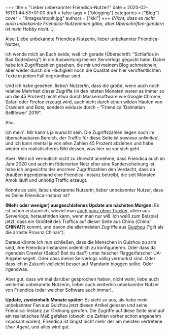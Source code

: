 +++
title = "Lieber unbekannter Friendica-Nutzer!"
date = 2020-02-16T01:44:53+01:00
draft = false
tags = ["blogging"]
categories = ["Blog"]
cover = "/images/stopit.jpg"
authors = ["kkl"]
+++
*(Nicht, dass es nicht auch unbekannte Friendica-Nutzerinnen gäbe, aber Überschriften-gendern ist mein Hobby nicht...)*

Also: Liebe unbekannte Friendica-Nutzerin, lieber unbekannter Friendica-Nutzer,

ich wende mich an Euch beide, weil ich gerade (Überschrift: "Schlaflos in Bad Godesberg") in die Auswertung meiner Serverlogs geguckt habe. Dabei habe ich Zugriffszahlen gesehen, die mir und meinem Blog schmeicheln, aber weder durch die Häufigkeit noch die Qualität der hier veröffentlichten Texte in jedem Fall begründbar sind.

Und ich habe gesehen, liebe/r Nutzer/in, dass die große, wenn auch noch relative Mehrheit dieser Zugriffe (in den letzten Monaten waren es immer so um die 45 Prozent) nicht etwa durch Massensoftware wie Google Chrome, Safari oder Firefox erzeugt wird, auch nicht durch einen wilden Haufen von Crawlern und Bots, sondern exklusiv durch - "Friendica 'Dalmatian Bellflower' 2019".

Aha.

Ich mein': Mir kann's ja wurscht sein. Die Zugriffszahlen liegen noch im überschaubaren Bereich, der Traffic für diese Seite ist sowieso *unlimited*, und ich kann mental ja von allen Zahlen 45 Prozent abziehen und habe wieder ein realistischeres Bild dessen, was hier so vor sich geht.

Aber: Weil ich vermutlich nicht zu Unrecht annehme, dass Friendica auch im Jahr 2020 und auch im föderierten Netz eher eine Randerscheinung ist, habe ich angesichts der enormen Zugriffszahlen den Verdacht, dass da draußen irgendjemand eine Friendica-Instanz betreibt, die seit Monaten Amok läuft und unnötig Traffic erzeugt.

Könnte es sein, liebe unbekannte Nutzerin, lieber unbekannter Nutzer, dass es Deine Friendica-Instanz ist?

**(Mehr oder weniger) ausgeschlafenes Update am nächsten Morgen:** Es ist schon erstaunlich, wieviel man [auch ganz ohne Tracker](../la-lotta-pt-2-faellt-aus/), allein aus Serverlogs, herausfinden kann, wenn man nur will. Ich weiß zum Beispiel jetzt, dass ein Großteil des Traffics auf dieser Seite aus China (*China!* **CHINA!?**) kommt, und davon die allermeisten Zugriffe aus [Guizhou](https://de.wikipedia.org/wiki/Guizhou) ("gilt als die ärmste Provinz Chinas").

Daraus könnte ich nun schließen, dass die Menschen in Guizhou zu arm sind, ihre Friendica-Instanzen ordentlich zu konfigurieren. Oder dass da irgendein Crawler (Baidu? Bist du das?) unter falscher Flagge/falscher UA-Angabe segelt. Oder dass meine Serverlogs völlig vermurkst sind. Oder dass ich in Zukunft vielleicht besser auf Mandarin bloggen sollte. Oder irgendwas.

Aber gut, dass wir mal darüber gesprochen haben, nicht wahr, liebe auch weiterhin unbekannte Nutzerin, lieber auch weiterhin unbekannter Nutzer von Friendica (oder welcher Software auch immer).

**Update, zweieinhalb Monate später:** Es sieht so aus, als habe mein unbekannter Fan aus Guizhou jetzt diesen Artikel gelesen und seine Friendica-Instanz zur Ordnung gerufen. Die Zugriffe auf diese Seite sind auf ein realistisches Maß gefallen (obwohl die Zahlen vorher schon angenehm imposant waren), Friendica ist längst nicht mehr der am meisten vertretene *User Agent*, und alles wird gut.
